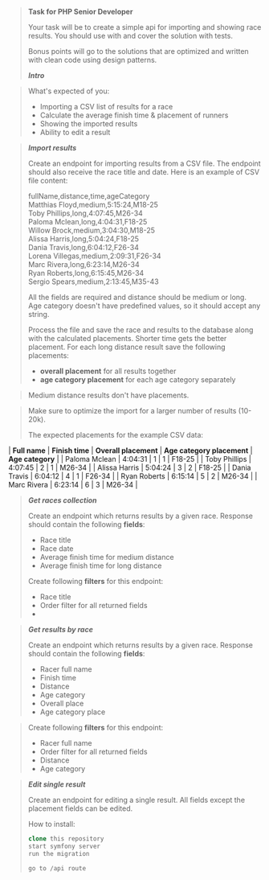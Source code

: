 > **Task for PHP Senior Developer**
>
> Your task will be to create a simple api for importing and showing
> race results. You should use with and cover the solution with tests.
>
> Bonus points will go to the solutions that are optimized and written
> with clean code using design patterns.
>
> ***Intro***

> What's expected of you:
> 
> - Importing a CSV list of results for a race
> - Calculate the average finish time & placement of runners
> - Showing the imported results
> - Ability to edit a result

> ***Import results***
>
> Create an endpoint for importing results from a CSV file. The endpoint
> should also receive the race title and date. Here is an example of CSV
> file content:
>
> fullName,distance,time,ageCategory\
> Matthias Floyd,medium,5:15:24,M18-25\
> Toby Phillips,long,4:07:45,M26-34\
> Paloma Mclean,long,4:04:31,F18-25\
> Willow Brock,medium,3:04:30,M18-25\
> Alissa Harris,long,5:04:24,F18-25\
> Dania Travis,long,6:04:12,F26-34\
> Lorena Villegas,medium,2:09:31,F26-34\
> Marc Rivera,long,6:23:14,M26-34\
> Ryan Roberts,long,6:15:45,M26-34\
> Sergio Spears,medium,2:13:45,M35-43
>
> All the fields are required and distance should be medium or long. Age
> category doesn't have predefined values, so it should accept any
> string.
> 
> Process the file and save the race and results to the database along with the
calculated placements. Shorter time gets the better placement. For each long distance
result save the following placements:
> 
> - **overall placement** for all results together
> - **age category placement** for each age category separately


> Medium distance results don't have placements.

> Make sure to optimize the import for a larger number of results
> (10-20k).
>
> The expected placements for the example CSV data:

| **Full name** | **Finish time** | **Overall placement** | **Age category placement** | **Age category** |
| Paloma Mclean | 4:04:31 | 1 | 1 | F18-25 |
| Toby Phillips | 4:07:45 | 2 | 1 | M26-34 |
| Alissa Harris | 5:04:24 | 3 | 2 | F18-25 |
| Dania Travis | 6:04:12 | 4 | 1 | F26-34 |
| Ryan Roberts | 6:15:14 | 5 | 2 | M26-34 |
| Marc Rivera | 6:23:14 | 6 | 3 | M26-34 |


> ***Get races collection***
> 
> Create an endpoint which returns results by a given race. Response should contain the
following **fields**:
> 
> - Race title
> - Race date
> - Average finish time for medium distance
> - Average finish time for long distance
> 
> Create following **filters** for this endpoint:
> 
> - Race title
> - Order filter for all returned fields
> - 

> ***Get results by race***
> 
> Create an endpoint which returns results by a given race. Response should contain the
following **fields**:
> 
> - Racer full name
> - Finish time
> - Distance
> - Age category
> - Overall place
> - Age category place


> Create following **filters** for this endpoint:
> 
> - Racer full name
> - Order filter for all returned fields
> - Distance
> - Age category


> ***Edit single result***
> 
> Create an endpoint for editing a single result. All fields except the
> placement fields can be edited.
>
> 
> 
> How to install:
> 
> ```php
> clone this repository
> start symfony server
> run the migration
> 
> go to /api route
> ```


